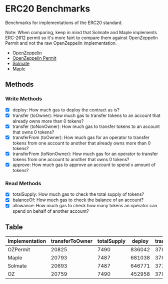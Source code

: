 # ERC20 Benchmarks

Benchmarks for implementations of the ERC20 standard.

Note: When comparing, keep in mind that Solmate and Maple implements ERC-2612 permit so it's more fairt to compare them against OpenZeppelin Permit and not the raw OpenZeppelin implementation.

- [OpenZeppelin](https://github.com/OpenZeppelin/openzeppelin-contracts)
- [OpenZeppelin Permit](https://github.com/OpenZeppelin/openzeppelin-contracts)
- [Solmate](https://github.com/rari-capital/solmate)
- [Maple](https://github.com/maple-labs/erc20)

## Methods

### Write Methods
- [x] deploy: How much gas to deploy the contract as is?
- [x] transfer (toOwner): How much gas to transfer tokens to an account that already owns more than 0 tokens?
- [x] transfer (toNonOwner): How much gas to transfer tokens to an account that owns 0 tokens?
- [x] transferFrom (toOwner): How much gas for an operator to transfer tokens from one account to another that already owns more than 0 tokens?
- [x] transferFrom (toNonOwner): How much gas for an operator to transfer tokens from one account to another that owns 0 tokens?
- [x] approve: How much gas to approve an account to spend x amount of tokens?

### Read Methods
- [x] totalSupply: How much gas to check the total supply of tokens?
- [x] balanceOf: How much gas to check the balance of an account?
- [x] allowance: How much gas to check how many tokens an operator can spend on behalf of another account?

## Table

| Implementation | transferToOwner | totalSupply | deploy | transferToNonOwner | approve | transferFromToNonOwner | balanceOf | transferFromToOwner | allowance |
| - | - | - | - | - | - | - | - | - | - |
| OZPermit | 20825 | 7490 | 836042 | 37896 | 32562 | 43266 | 7747 | 26144 | 8049 |
| Maple | 20793 | 7487 | 681038 | 37864 | 32530 | 45055 | 7788 | 27933 | 8091 |
| Solmate | 20693 | 7487 | 646771 | 37764 | 32485 | 43114 | 7744 | 25992 | 8025 |
| OZ | 20759 | 7490 | 452958 | 37830 | 32524 | 43266 | 7725 | 26144 | 7961 |
